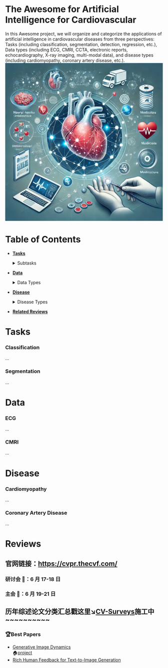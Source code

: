 # The Awesome for Artificial Intelligence for Cardiovascular

In this Awesome project, we will organize and categorize the applications of artificial intelligence in cardiovascular diseases from three perspectives: Tasks (including classification, segmentation, detection, regression, etc.), Data types (including ECG, CMRI, CCTA, electronic reports, echocardiography, X-ray imaging, multi-modal data), and disease types (including cardiomyopathy, coronary artery disease, etc.).
![homepage_image](https://github.com/WFLiu0327/Awesome-for-AI-in-Cardiovascular/blob/main/imgs/1fc58f96-711b-4247-ae8d-f59dd6cbb9ac.png)


# **Table of Contents**

* **[Tasks](#Tasks)**
  <details>
    <summary>Subtasks</summary>

    * [Classification](#classification)
    * [Segmentation](#segmentation)
    * [Detection](#detection)
    * [Regression](#regression)
    * [Prediction](#prediction)

  </details>

* **[Data](#Data)**
  <details>
    <summary>Data Types</summary>

    * [ECG](#ecg)
    * [CMRI](#cmri)
    * [CCTA](#ccta)
    * [Electronic Reports](#electronic-reports)
    * [Echocardiography](#echocardiography)
    * [X-ray Imaging](#x-ray-imaging)
    * [Multimodal Data](#multimodal-data)

  </details>

* **[Disease](#Disease)**
  <details>
    <summary>Disease Types</summary>

    * [Cardiomyopathy](#cardiomyopathy)
    * [Coronary Artery Disease](#coronary-artery-disease)
    * [Arrhythmias](#arrhythmias)
    * [Heart Failure](#heart-failure)
    * [Valvular Disease](#valvular-disease)
    * [Congenital Heart Diseases](#congenital-heart-diseases)

  </details>
* **[Related Reviews](#Reviews)**
# **Tasks**

### Classification
...

### Segmentation
...

# **Data**

### ECG
...

### CMRI
...

# **Disease**

### Cardiomyopathy
...

### Coronary Artery Disease
...

# **Reviews**


## 官网链接：https://cvpr.thecvf.com/

### 研讨会 :bell:：6 月 17-18 日<br>
### 主会 :bell:：6 月 19-21 日

## 历年综述论文分类汇总戳这里↘️[CV-Surveys](https://github.com/52CV/CV-Surveys)施工中~~~~~~~~~~

### 🏆Best Papers
* [Generative Image Dynamics](https://arxiv.org/abs/2309.07906)<br>:house:[project](https://generative-dynamics.github.io/)
* [Rich Human Feedback for Text-to-Image Generation](http://arxiv.org/abs/2312.10240)